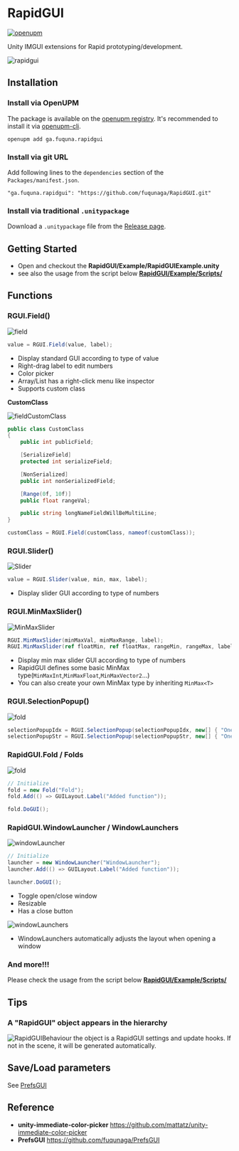 # RapidGUI
[![openupm](https://img.shields.io/npm/v/ga.fuquna.rapidgui?label=openupm&registry_uri=https://package.openupm.com)](https://openupm.com/packages/ga.fuquna.rapidgui/)

Unity IMGUI extensions for Rapid prototyping/development.

![rapidgui](Documentation~/rapidgui.png)

## Installation

### Install via OpenUPM

The package is available on the [openupm registry](https://openupm.com). It's recommended to install it via [openupm-cli](https://github.com/openupm/openupm-cli).

```
openupm add ga.fuquna.rapidgui
```

### Install via git URL

Add following lines to the `dependencies` section of the `Packages/manifest.json`.
```
"ga.fuquna.rapidgui": "https://github.com/fuqunaga/RapidGUI.git"
```

### Install via traditional `.unitypackage`

Download a `.unitypackage` file from the [Release page](https://github.com/fuqunaga/RapidGUI/releases).

## Getting Started
- Open and checkout the **RapidGUI/Example/RapidGUIExample.unity**
- see also the usage from the script below [**RapidGUI/Example/Scripts/**](Example/Scripts/)

## Functions
### RGUI.Field()
![field](Documentation~/field.gif)

```csharp
value = RGUI.Field(value, label);
```

- Display standard GUI according to type of value
- Right-drag label to edit numbers
- Color picker
- Array/List has a right-click menu like inspector
- Supports custom class

**CustomClass**

![fieldCustomClass](Documentation~/FieldCustomClass.png)

```csharp
public class CustomClass
{
    public int publicField;

    [SerializeField]
    protected int serializeField;

    [NonSerialized]
    public int nonSerializedField;

    [Range(0f, 10f)]
    public float rangeVal;

    public string longNameFieldWillBeMultiLine;
}

```
```csharp
customClass = RGUI.Field(customClass, nameof(customClass));
```


### RGUI.Slider()
![Slider](Documentation~/Slider.png)
```csharp
value = RGUI.Slider(value, min, max, label);
```
- Display slider GUI according to type of numbers


### RGUI.MinMaxSlider()
![MinMaxSlider](Documentation~/MinMaxSlider.png)
```csharp
RGUI.MinMaxSlider(minMaxVal, minMaxRange, label);
RGUI.MinMaxSlider(ref floatMin, ref floatMax, rangeMin, rangeMax, label);
```
- Display min max slider GUI according to type of numbers
- RapidGUI defines some basic MinMax type(`MinMaxInt`,`MinMaxFloat`,`MinMaxVector2`...)
- You can also create your own MinMax type by inheriting `MinMax<T>`


### RGUI.SelectionPopup()
![fold](Documentation~/selectionPopup.gif)
```csharp
selectionPopupIdx = RGUI.SelectionPopup(selectionPopupIdx, new[] { "One", "Two", "Three" });
selectionPopupStr = RGUI.SelectionPopup(selectionPopupStr, new[] { "One", "Two", "Three" });
```

### RapidGUI.Fold / Folds
![fold](Documentation~/fold.gif)

```csharp
// Initialize
fold = new Fold("Fold");
fold.Add(() => GUILayout.Label("Added function"));
```

```csharp
fold.DoGUI();
```

### RapidGUI.WindowLauncher / WindowLaunchers
![windowLauncher](Documentation~/windowLauncher.gif)
```csharp
// Initialize
launcher = new WindowLauncher("WindowLauncher");
launcher.Add(() => GUILayout.Label("Added function"));
```

```csharp
launcher.DoGUI();
```
- Toggle open/close window
- Resizable
- Has a close button

![windowLaunchers](Documentation~/windowLaunchers.gif)
- WindowLaunchers automatically adjusts the layout when opening a window

### And more!!!
Please check the usage from the script below [**RapidGUI/Example/Scripts/**](Example/Scripts/)

## Tips
### A "RapidGUI" object appears in the hierarchy
![RapidGUIBehaviour](Documentation~/RapidGUIBehaviour.png)
the object is a RapidGUI settings and update hooks.
If not in the scene, it will be generated automatically.

## Save/Load parameters
See [PrefsGUI](https://github.com/fuqunaga/PrefsGUI)


## Reference
- **unity-immediate-color-picker**
https://github.com/mattatz/unity-immediate-color-picker
- **PrefsGUI**
https://github.com/fuqunaga/PrefsGUI
